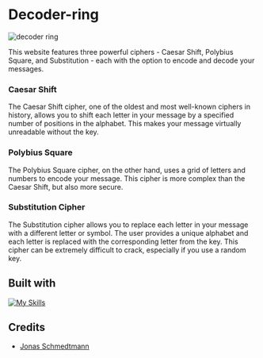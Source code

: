 # Decoder-ring

![decoder ring](https://user-images.githubusercontent.com/112902224/233242495-16b2b197-3182-46fa-b747-da73b3068edf.png)

This website features three powerful ciphers - Caesar Shift, Polybius Square, and Substitution - each with the option to encode and decode your messages.

### Caesar Shift
The Caesar Shift cipher, one of the oldest and most well-known ciphers in history, allows you to shift each letter in your message by a specified number of positions in the alphabet. This makes your message virtually unreadable without the key.

### Polybius Square
The Polybius Square cipher, on the other hand, uses a grid of letters and numbers to encode your message. This cipher is more complex than the Caesar Shift, but also more secure.

### Substitution Cipher
The Substitution cipher allows you to replace each letter in your message with a different letter or symbol. The user provides a unique alphabet and each letter is replaced with the corresponding letter from the key. This cipher can be extremely difficult to crack, especially if you use a random key.


## Built with

[![My Skills](https://skillicons.dev/icons?i=js,html,css)](https://skillicons.dev)

## Credits
* [Jonas Schmedtmann](https://www.udemy.com/user/jonasschmedtmann/) 
